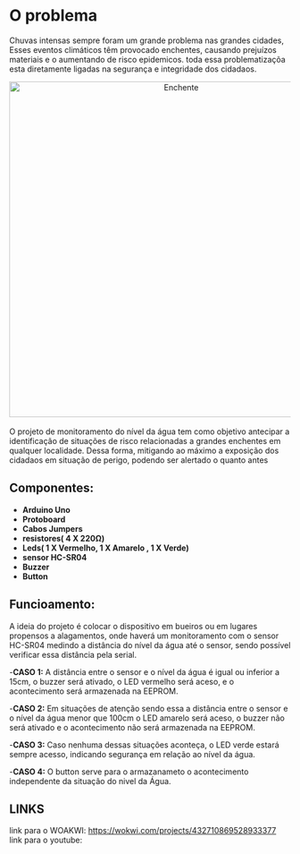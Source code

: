 # O problema 

Chuvas intensas sempre foram um grande problema nas grandes cidades, Esses eventos climáticos têm provocado enchentes, causando prejuízos materiais e o aumentando de risco epidemicos. toda essa problematizaçõa esta diretamente ligadas na segurança e integridade dos cidadaos.

<div align="center">
  <img src="https://www.rbsdirect.com.br/imagesrc/25731199.jpg?w=1024&h=512&a=c&version=1575255600" alt="Enchente" width="600"/>
  <br>
</div>
<br>

<div>O projeto de monitoramento do nível da água tem como objetivo antecipar a identificação de situações de risco relacionadas a grandes enchentes em qualquer localidade. Dessa forma, mitigando ao máximo a exposição dos cidadaos em situação de perigo, podendo ser alertado o quanto antes </div>

## Componentes:
- **Arduino Uno**
- **Protoboard**
- **Cabos Jumpers**
- **resistores( 4 X 220Ω)**
- **Leds( 1 X Vermelho, 1 X Amarelo , 1 X Verde)**
- **sensor HC-SR04**
- **Buzzer**
- **Button**

## Funcioamento:

A ideia do projeto é colocar o dispositivo em bueiros ou em lugares propensos a alagamentos, onde haverá um monitoramento com o sensor HC-SR04 medindo a distância do nível da água até o sensor, sendo possível verificar essa distância pela serial.

-**CASO 1:**
A distância entre o sensor e o nível da água é igual ou inferior a 15cm, o buzzer será ativado, o LED vermelho será aceso, e o acontecimento será armazenada na EEPROM.

-**CASO 2:**
Em situações de atenção  sendo essa a distância entre o sensor e o nível da água menor que 100cm  o LED amarelo será aceso, o buzzer não será ativado e o acontecimento não será armazenada na EEPROM.

-**CASO 3:**
Caso nenhuma dessas situações aconteça, o LED verde estará sempre acesso, indicando segurança em relação ao nível da água.

-**CASO 4:**
O button serve para o armazanameto o acontecimento independente da situação do nivel da Água.

## LINKS
link para o WOAKWI:
https://wokwi.com/projects/432710869528933377
link para o youtube:

